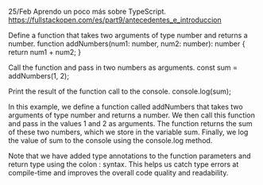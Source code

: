25/Feb Aprendo un poco más sobre TypeScript.
https://fullstackopen.com/es/part9/antecedentes_e_introduccion

Define a function that takes two arguments of type number and returns a number.
function addNumbers(num1: number, num2: number): number {
  return num1 + num2;
}

Call the function and pass in two numbers as arguments.
const sum = addNumbers(1, 2);

Print the result of the function call to the console.
console.log(sum);

In this example, we define a function called addNumbers that takes two arguments of type number and returns a number. We then call this function and pass in the values 1 and 2 as arguments. The function returns the sum of these two numbers, which we store in the variable sum. Finally, we log the value of sum to the console using the console.log method.

Note that we have added type annotations to the function parameters and return type using the colon : syntax. This helps us catch type errors at compile-time and improves the overall code quality and readability.
